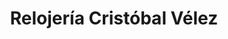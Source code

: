 ---
title: "Relojería Cristóbal Vélez"
url: /almendralejo/relojeria-cristobal-velez/
shop: relojes
---